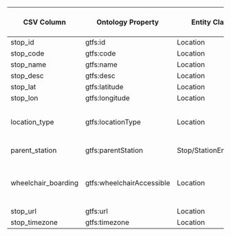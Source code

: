 | CSV Column          | Ontology Property         | Entity Class         | Rel. Entity Class | Subject Generation             | Join Condition              | Datatype           | Function Name | Function Output                                                                                                      |
|---------------------|---------------------------|----------------------|-------------------|--------------------------------|-----------------------------|--------------------|---------------|----------------------------------------------------------------------------------------------------------------------|
| stop_id             | gtfs:id                   | Location             | -                 | http://crtm.es/stops/{stop_id} | -                           | xsd:string         | -             | -                                                                                                                    |
| stop_code           | gtfs:code                 | Location             | -                 | -                              | -                           | xsd:string         | -             | -                                                                                                                    |
| stop_name           | gtfs:name                 | Location             | -                 | -                              | -                           | rdf:langString     | @es           | -                                                                                                                    |
| stop_desc           | gtfs:desc                 | Location             | -                 | -                              | -                           | xsd:string         | @es           | -                                                                                                                    |
| stop_lat            | gtfs:latitude             | Location             | -                 | -                              | -                           | xsd:double         | -             | -                                                                                                                    |
| stop_lon            | gtfs:longitude            | Location             | -                 | -                              | -                           | xsd:double         | -             | -                                                                                                                    |
| location_type       | gtfs:locationType         | Location             | -                 | -                              | -                           | skos:Concept       | -             | mapLocationType 0 → <http://.../location-type/stop>, 1 → <http://.../location-type/station>, etc                     |
| parent_station      | gtfs:parentStation        | Stop/StationEntrance | Station           | -                              | parent_station = Station.id | owl:ObjectProperty | -             | -                                                                                                                    |
| wheelchair_boarding | gtfs:wheelchairAccessible | Location             | -                 | -                              | -                           | skos:Concept       | -             | mapWheelchairAccessibility 0 → <http://.../no-information>, 1 → <http://.../accesible>, 2 → <http://.../inaccesible> |
| stop_url            | gtfs:url                  | Location             | -                 | -                              | -                           | xsd:anyURI         | -             | -                                                                                                                    |
| stop_timezone       | gtfs:timezone             | Location             | -                 | -                              | -                           | xsd:string         | -             | -                                                                                                                    |
